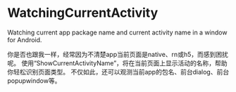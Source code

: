 # WatchingCurrentActivity
Watching current app package name and current activity name in a window for Android.

你是否也跟我一样，经常因为不清楚app当前页面是native、rn或h5，而感到困扰呢。
使用“ShowCurrentActivityName”，将在当前页面上显示活动的名称，帮助你轻松识别页面类型。
不仅如此，还可以观测当前app的包名、前台dialog、前台popupwindow等。
